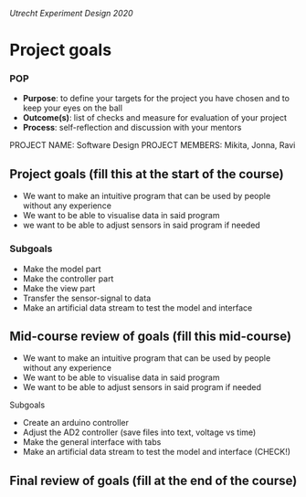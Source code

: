 *Utrecht Experiment Design 2020*

# Project goals

### POP

+ **Purpose**: to define your targets for the project you have chosen and to keep your eyes on the ball 
+ **Outcome(s)**: list of checks and measure for evaluation of your project
+ **Process**: self-reflection and discussion with your mentors

PROJECT NAME: Software Design
PROJECT MEMBERS: Mikita, Jonna, Ravi

## Project goals (fill this at the start of the course)
* We want to make an intuitive program that can be used by people without any experience
* We want to be able to visualise data in said program
* we want to be able to adjust sensors in said program if needed
### Subgoals
* Make the model part
* Make the controller part
* Make the view part
* Transfer the sensor-signal to data
* Make an artificial data stream to test the model and interface

## Mid-course review of goals (fill this mid-course)

* We want to make an intuitive program that can be used by people without any experience
* We want to be able to visualise data in said program
* We want to be able to adjust sensors in said program if needed


Subgoals

* Create an arduino controller
* Adjust the AD2 controller (save files into text, voltage vs time)
* Make the general interface with tabs
* Make an artificial data stream to test the model and interface (CHECK!)



## Final review of goals (fill at the end of the course)
